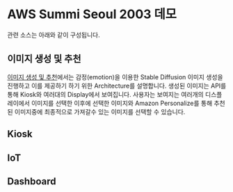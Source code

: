 # AWS Summi Seoul 2003 데모

관련 소스는 아래와 같이 구성됩니다.

## 이미지 생성 및 추천

[이미지 생성 및 추천](https://github.com/aws-samples/generative-ai-demo-using-amazon-sagemaker-jumpstart-kr/tree/main/AWS-Summit-Seoul-2023/image-generation-and-recommendation)에서는 감정(emotion)을 이용한 Stable Diffusion 이미지 생성을 진행하고 이를 제공하기 하기 위한 Architecture를 설명합니다. 생성된 이미지는 API를 통해 Kiosk와 여러대의 Display에서 보여집니다. 사용자는 보여지는 여러개의 디스플레이에서 이미지를 선택한 이후에 선택한 이미지와 Amazon Personalize를 통해 추천된 이미지중에 최종적으로 가져갈수 있는 이미지를 선택할 수 있습니다. 

## Kiosk

## IoT 

## Dashboard
